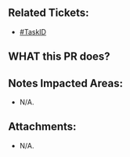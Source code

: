 <!--
  PLEASE DON'T DELETE THIS TEMPLATE UNTIL YOU HAVE READ THE FIRST SECTION.
-->

## Related Tickets:
- [#TaskID](https://edu-redmine.sun-asterisk.vn/issues/xxxx)

## WHAT this PR does?
<!--
- ex: Change number items `completed/total` in admin page.
-->

## Notes Impacted Areas:
- N/A.

## Attachments:
- N/A.
